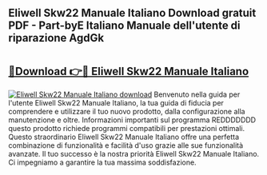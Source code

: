 ## Eliwell Skw22 Manuale Italiano Download gratuit PDF - Part-byE Italiano Manuale dell'utente di riparazione AgdGk

# <h2><a href="http://dfb3kpm.blite.top/?on=Eliwell+Skw22+Manuale+Italiano">🔗Download 👉🔴 Eliwell Skw22 Manuale Italiano</a></h2>

[![Eliwell Skw22 Manuale Italiano download](https://i.imgur.com/lujVjoI.png)](http://dfb3kpm.blite.top/?on=Eliwell+Skw22+Manuale+Italiano)
Benvenuto nella guida per l'utente Eliwell Skw22 Manuale Italiano, la tua guida di fiducia per comprendere e utilizzare il tuo nuovo prodotto, dalla configurazione alla manutenzione e oltre. Informazioni importanti sul programma REDDDDDDD questo prodotto richiede programmi compatibili per prestazioni ottimali. Questo straordinario Eliwell Skw22 Manuale Italiano offre una perfetta combinazione di funzionalità e facilità d'uso grazie alle sue funzionalità avanzate. Il tuo successo è la nostra priorità Eliwell Skw22 Manuale Italiano. Ci impegniamo a garantire la tua massima soddisfazione.
